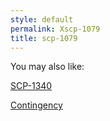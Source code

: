 ```yaml
---
style: default
permalink: Xscp-1079
title: scp-1079
---
```

You may also like:

[SCP-1340](http://scp-wiki.net/scp-1340)

[Contingency](http://scp-wiki.net/contingency)
